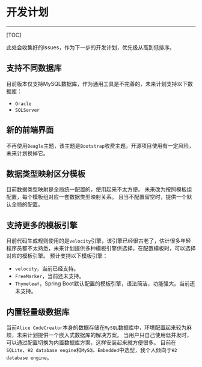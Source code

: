 # 开发计划
---

[TOC]

此处会收集好的Issues，作为下一步的开发计划，优先级从高到低排序。

## 支持不同数据库
目前版本仅支持MySQL数据库，作为通用工具是不完善的，未来计划支持以下数据库：

* `Oracle`
* `SQLServer`

## 新的前端界面
不再使用`Beagle`主题，该主题是`Bootstrap`收费主题，开源项目使用有一定风险，未来计划换掉它。

## 数据类型映射区分模板
目前数据类型映射是全局统一配置的，使用起来不太方便。
未来改为按照模板组配置，每个模板组对应一套数据类型映射关系。
且当不配置留空时，提供一个默认全局的配置。

## 支持更多的模板引擎
目前代码生成规则使用的是`velocity`引擎，该引擎已经很古老了，估计很多年轻程序员都不太熟悉，未来计划提供多种模板引擎供选择，在配置模板时，可以选择对应的模板引擎。
预计支持以下模板引擎：

* `velocity`，当前已经支持。
* `FreeMarker`，当前还未支持。
* `Thymeleaf`，Spring Boot默认配置的模板引擎，语法简洁，功能强大。当前还未支持。

## 内置轻量级数据库
当前`Alice CodeCreator`本身的数据存储在`MySQL`数据库中，环境配置起来较为麻烦，未来计划提供一个嵌入式数据库的解决方案。
当用户只自己使用低并发时，可以通过配置切换为内置数据库方案，这样安装起来就方便很多。
目前在`SQLite`、`H2 database engine`和`MySQL Embedded`中选型，我个人倾向于`H2 database engine`。